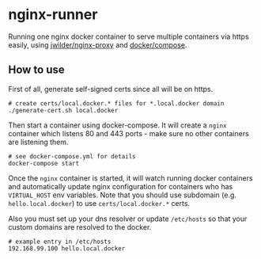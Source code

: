 # nginx-runner

Running one nginx docker container to serve multiple containers via https easily, using [jwilder/nginx-proxy](https://github.com/jwilder/nginx-proxy) and [docker/compose](https://github.com/docker/compose).

## How to use

First of all, generate self-signed certs since all will be on https.

```
# create certs/local.docker.* files for *.local.docker domain
./generate-cert.sh local.docker
```

Then start a container using docker-compose. It will create a `nginx` container which listens 80 and 443 ports - make sure no other containers are listening them.

```
# see docker-compose.yml for details
docker-compose start
```

Once the `nginx` container is started, it will watch running docker containers and automatically update nginx configuration for containers who has `VIRTUAL_HOST` env variables. Note that you should use subdomain (e.g. `hello.local.docker`) to use `certs/local.docker.*` certs.

Also you must set up your dns resolver or update `/etc/hosts` so that your custom domains are resolved to the docker.

```
# example entry in /etc/hosts
192.168.99.100 hello.local.docker
```
